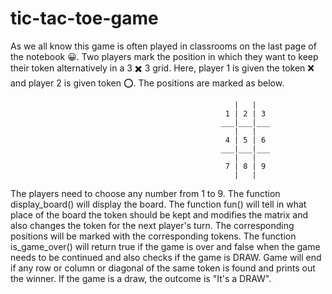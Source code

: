 # tic-tac-toe-game

As we all know this game is often played in classrooms on the last page of the notebook 😀.
Two players mark the position in which they want to keep their token alternatively in a 3 ✖️ 3 grid.
Here, player 1 is given the token ❌ and player 2 is given token ⭕️.
The positions are marked as below.

                                                      |   |   
                                                    1 | 2 | 3 
                                                   ___|___|___
                                                      |   |   
                                                    4 | 5 | 6 
                                                   ___|___|___
                                                      |   |   
                                                    7 | 8 | 9 
                                                      |   |   
                                                      
The players need to choose any number from 1 to 9. 
The function display_board() will display the board.
The function fun() will tell in what place of the board the token should be kept and modifies the matrix and also changes the token for the next player's turn.
The corresponding positions will be marked with the corresponding tokens.
The function is_game_over() will return true if the game is over and false when the game needs to be continued and also checks if the game is DRAW.
Game will end if any row or column or diagonal of the same token is found and prints out the winner.
If the game is a draw, the outcome is "It's a DRAW".
